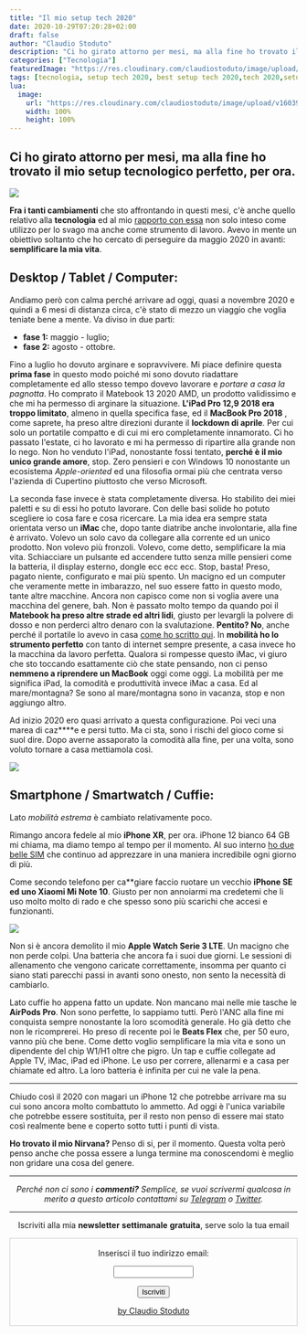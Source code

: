 ```yaml
---
title: "Il mio setup tech 2020"
date: 2020-10-29T07:20:28+02:00
draft: false
author: "Claudio Stoduto"
description: "Ci ho girato attorno per mesi, ma alla fine ho trovato il mio setup tecnologico perfetto, per ora."
categories: ["Tecnologia"]
featuredImage: "https://res.cloudinary.com/claudiostoduto/image/upload/v1603983602/jycv3etnw1eiotwas6vt.jpg"
tags: [tecnologia, setup tech 2020, best setup tech 2020,tech 2020,setup tecnologico, setup Claudio Stoduto, setup tecnologia 2020, claudio stoduto]
lua:
  image:
    url: "https://res.cloudinary.com/claudiostoduto/image/upload/v1603983602/jycv3etnw1eiotwas6vt.jpg"
    width: 100%
    height: 100%
---
```

## Ci ho girato attorno per mesi, ma alla fine ho trovato il mio setup tecnologico perfetto, per ora.

![](https://res.cloudinary.com/claudiostoduto/image/upload/v1603983602/jycv3etnw1eiotwas6vt.jpg)

**Fra i tanti cambiamenti** che sto affrontando in questi mesi, c'è anche quello relativo alla **tecnologia** ed al mio [rapporto con essa](https://claudiostoduto.com/blog/tecnologia-addio/) non solo inteso come utilizzo per lo svago ma anche come strumento di lavoro. Avevo in mente un obiettivo soltanto che ho cercato di perseguire da maggio 2020 in avanti: **semplificare la mia vita**.

## Desktop / Tablet / Computer:

Andiamo però con calma perché arrivare ad oggi, quasi a novembre 2020 e quindi a 6 mesi di distanza circa, c'è stato di mezzo un viaggio che voglia teniate bene a mente. Va diviso in due parti:
* **fase 1:** maggio - luglio;
* **fase 2:** agosto - ottobre.

Fino a luglio ho dovuto arginare e sopravvivere. Mi piace definire questa **prima fase** in questo modo poiché mi sono dovuto riadattare completamente ed allo stesso tempo dovevo lavorare e *portare a casa la pagnotta*. Ho comprato il Matebook 13 2020 AMD, un prodotto validissimo e che mi ha permesso di arginare la situazione. **L'iPad Pro 12,9 2018 era troppo limitato**, almeno in quella specifica fase, ed il **MacBook Pro 2018** , come saprete, ha preso altre direzioni durante il **lockdown di aprile**. Per cui solo un portatile compatto e di cui mi ero completamente innamorato. Ci ho passato l'estate, ci ho lavorato e mi ha permesso di ripartire alla grande non lo nego. Non ho venduto l'iPad, nonostante fossi tentato, **perché è il mio unico grande amore**, stop. Zero pensieri e con Windows 10 nonostante un ecosistema *Apple-oriented* ed una filosofia ormai più che centrata verso l'azienda di Cupertino piuttosto che verso Microsoft.

La seconda fase invece è stata completamente diversa. Ho stabilito dei miei paletti e su di essi ho potuto lavorare. Con delle basi solide ho potuto scegliere io cosa fare e cosa ricercare. La mia idea era sempre stata orientata verso un **iMac** che, dopo tante diatribe anche involontarie, alla fine è arrivato. Volevo un solo cavo da collegare alla corrente ed un unico prodotto. Non volevo più fronzoli. Volevo, come detto, semplificare la mia vita. Schiacciare un pulsante ed accendere tutto senza mille pensieri come la batteria, il display esterno, dongle ecc ecc ecc. Stop, basta! Preso, pagato niente, configurato e mai più spento. Un macigno ed un computer che veramente mette in imbarazzo, nel suo essere fatto in questo modo, tante altre macchine. Ancora non capisco come non si voglia avere una macchina del genere, bah. Non è passato molto tempo da quando poi il **Matebook ha preso altre strade ed altri lidi**, giusto per levargli la polvere di dosso e non perderci altro denaro con la svalutazione. **Pentito? No**, anche perché il portatile lo avevo in casa [come ho scritto qui](https://claudiostoduto.com/ipad-miglior-portatile/). In **mobilità ho lo strumento perfetto** con tanto di internet sempre presente, a casa invece ho la macchina da lavoro perfetta. Qualora si rompesse questo iMac, vi giuro che sto toccando esattamente ciò che state pensando, non ci penso **nemmeno a riprendere un MacBook** oggi come oggi. La mobilità per me significa iPad, la comodità  e produttività invece iMac a casa. Ed al mare/montagna? Se sono al mare/montagna sono in vacanza, stop e non aggiungo altro.

Ad inizio 2020 ero quasi arrivato a questa configurazione. Poi veci una marea di caz****e e persi tutto. Ma ci sta, sono i rischi del gioco come si suol dire. Dopo averne assaporato la comodità alla fine, per una volta, sono voluto tornare a casa mettiamola così. 

![](https://res.cloudinary.com/claudiostoduto/image/upload/v1603983628/aq4iihorsgyzbocpwzms.jpg)

## Smartphone / Smartwatch / Cuffie:

Lato *mobilità estrema* è cambiato relativamente poco.

Rimango ancora fedele al mio **iPhone XR**, per ora. iPhone 12 bianco 64 GB mi chiama, ma diamo tempo al tempo per il momento. Al suo interno [ho due belle SIM](https://claudiostoduto.com/blog/iphone-dualsim/) che continuo ad apprezzare in una maniera incredibile ogni giorno di più.

Come secondo telefono per ca**giare faccio ruotare un vecchio **iPhone SE ed uno Xiaomi Mi Note 10**. Giusto per non annoiarmi ma credetemi che li uso molto molto di rado e che spesso sono più scarichi che accesi e funzionanti.

![](https://res.cloudinary.com/claudiostoduto/image/upload/v1603983721/yq7uqavrahwm7tud7hnq.jpg)

Non si è ancora demolito il mio **Apple Watch Serie 3 LTE**. Un macigno che non perde colpi. Una batteria che ancora fa i suoi due giorni. Le sessioni di allenamento che vengono caricate correttamente, insomma per quanto ci siano stati parecchi passi in avanti sono onesto, non sento la necessità di cambiarlo.

Lato cuffie ho appena fatto un update. Non mancano mai nelle mie tasche le **AirPods Pro**. Non sono perfette, lo sappiamo tutti. Però l'ANC alla fine mi conquista sempre nonostante la loro scomodità generale. Ho già detto che non le ricomprerei. Ho preso di recente poi le **Beats Flex** che, per 50 euro, vanno più che bene. Come detto voglio semplificare la mia vita e sono un dipendente del chip W1/H1 oltre che pigro. Un tap e cuffie collegate ad Apple TV, iMac, iPad ed iPhone. Le uso per correre, allenarmi e a casa per chiamate ed altro. La loro batteria è infinita per cui ne vale la pena. 

<hr />

Chiudo così il 2020 con magari un iPhone 12 che potrebbe arrivare ma su cui sono ancora molto combattuto lo ammetto. Ad oggi è l'unica variabile che potrebbe essere sostituita, per il resto non penso di essere mai stato così realmente bene e coperto sotto tutti i punti di vista.

**Ho trovato il mio Nirvana?** Penso di si, per il momento. Questa volta però penso anche che possa essere a lunga termine ma conoscendomi è meglio non gridare una cosa del genere.

<hr />
<p style="text-align: center;"><em>Perch&eacute; non ci sono i <strong>commenti?</strong> Semplice, se vuoi scrivermi qualcosa in merito a questo articolo contattami su&nbsp;<a href="Https://t.me/claudiostoduto">Telegram</a> o <a href="Http://www.twitter.com/claudiostoduto">Twitter</a>.</em></p>
<hr />
 
<p style="text-align: center;">Iscriviti alla mia <strong>newsletter</strong> <strong>settimanale</strong>&nbsp;<strong>gratuita</strong>, serve solo la tua email</p>

 <form style="border:1px solid #ccc;padding:3px;text-align:center;" action="https://tinyletter.com/claudiostoduto" method="post" target="popupwindow" onsubmit="window.open('https://tinyletter.com/claudiostoduto', 'popupwindow', 'scrollbars=yes,width=800,height=600');return true"><p><label for="tlemail">Inserisci il tuo indirizzo email:</label></p><p><input type="text" style="width:140px" name="email" id="tlemail" /></p><input type="hidden" value="1" name="embed"/><input type="submit" value="Iscriviti" /><p><a href="https://claudiostoduto.com" target="_blank">by Claudio Stoduto</a></p></form>